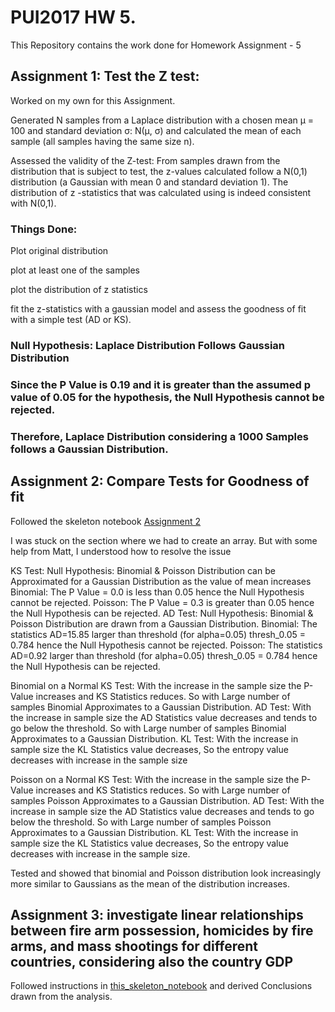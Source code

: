# PUI2017 HW 5.

This Repository contains the work done for Homework Assignment - 5


## Assignment 1: Test the Z test: 

Worked on my own for this Assignment.


Generated N samples from a Laplace distribution with a chosen mean μ = 100 and standard deviation σ: N(μ, σ) and calculated the mean of each sample (all samples having the same size n). 

Assessed the validity of the Z-test: From samples drawn from the distribution that is subject to test, the z-values calculated follow a N(0,1) distribution (a Gaussian with mean 0 and standard deviation 1). The distribution of z -statistics that was calculated using  is indeed consistent with N(0,1).

### Things Done: 

Plot original distribution

plot at least one of the samples

plot the distribution of z statistics

fit the z-statistics with a gaussian model and assess the goodness of fit with a simple test (AD or KS).

### Null Hypothesis: Laplace Distribution Follows Gaussian Distribution 
### Since the P Value is 0.19 and it is greater than the assumed p value of 0.05 for the hypothesis, the Null Hypothesis cannot be rejected.

### Therefore, Laplace Distribution considering a 1000 Samples follows a Gaussian Distribution.


## Assignment 2: Compare Tests for Goodness of fit
Followed the skeleton notebook [Assignment 2](https://github.com/fedhere/PUI2017_fb55/blob/master/HW5_fb55/Assignment2_instructions.ipynb)

I was stuck on the section where we had to create an array. But with some help from Matt, I understood how to resolve the issue

KS Test:
Null Hypothesis: Binomial & Poisson Distribution can be Approximated for a Gaussian Distribution as the value of mean increases
Binomial: The P Value = 0.0 is less than 0.05 hence the Null Hypothesis cannot be rejected.
Poisson: The P Value = 0.3 is greater than 0.05 hence the Null Hypothesis can be rejected.
AD Test:
Null Hypothesis: Binomial & Poisson Distribution are drawn from a Gaussian Distribution.
Binomial: The statistics AD=15.85 larger than threshold (for alpha=0.05) thresh_0.05 = 0.784 hence the Null Hypothesis cannot be rejected.
Poisson: The statistics AD=0.92 larger than threshold (for alpha=0.05) thresh_0.05 = 0.784 hence the Null Hypothesis can be rejected.

Binomial on a Normal
KS Test: With the increase in the sample size the P-Value increases and KS Statistics reduces. So with Large number of samples Binomial Approximates to a Gaussian Distribution.
AD Test: With the increase in sample size the AD Statistics value decreases and tends to go below the threshold. So with Large number of samples Binomial Approximates to a Gaussian Distribution.
KL Test: With the increase in sample size the KL Statistics value decreases, So the entropy value decreases with increase in the sample size

Poisson on a Normal
KS Test: With the increase in the sample size the P-Value increases and KS Statistics reduces. So with Large number of samples Poisson Approximates to a Gaussian Distribution.
AD Test: With the increase in sample size the AD Statistics value decreases and tends to go below the threshold. So with Large number of samples Poisson Approximates to a Gaussian Distribution.
KL Test: With the increase in sample size the KL Statistics value decreases, So the entropy value decreases with increase in the sample size.

Tested and showed that binomial and Poisson distribution look increasingly more similar to Gaussians as the mean of the distribution increases.


## Assignment 3: investigate linear relationships between fire arm possession, homicides by fire arms, and mass shootings for different countries, considering also the country GDP


Followed instructions in [this_skeleton_notebook](https://github.com/fedhere/PUI2017_fb55/blob/master/HW5_fb55/Assignment3_instructionsUpdated.ipynb) and derived Conclusions drawn from the analysis.
